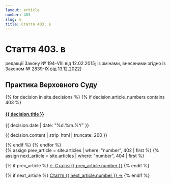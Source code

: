 ```yaml
---
layout: article
number: 403
slug: v
title: Стаття 403. в
---
```


# Стаття 403. в

редакції Закону № 194-VIII від 12.02.2015; із змінами, внесеними згідно із Законом № 2839-IX від 13.12.2022}

## Практика Верховного Суду

<div class="decisions-container">
{% for decision in site.decisions %}
  {% if decision.article_numbers contains 403 %}
    <div class="decision-item">
      <h4><a href="{{ decision.url }}">{{ decision.title }}</a></h4>
      <p class="decision-date">{{ decision.date | date: "%d.%m.%Y" }}</p>
      <p class="decision-excerpt">{{ decision.content | strip_html | truncate: 200 }}</p>
    </div>
  {% endif %}
{% endfor %}
</div>

<div class="article-navigation">
  {% assign prev_article = site.articles | where: "number", 402 | first %}
  {% assign next_article = site.articles | where: "number", 404 | first %}
  
  {% if prev_article %}
    <a href="{{ prev_article.url }}" class="prev-article">← Стаття {{ prev_article.number }}</a>
  {% endif %}
  
  {% if next_article %}
    <a href="{{ next_article.url }}" class="next-article">Стаття {{ next_article.number }} →</a>
  {% endif %}
</div>
